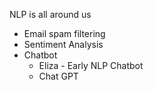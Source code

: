 NLP is all around us

- Email spam filtering
- Sentiment Analysis
- Chatbot
	- Eliza - Early NLP Chatbot
	- Chat GPT